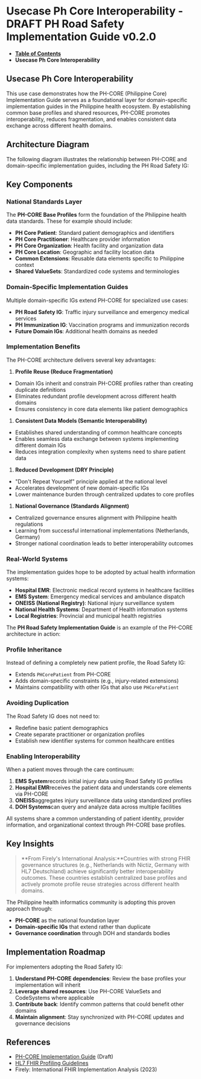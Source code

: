 # Usecase Ph Core Interoperability - DRAFT PH Road Safety Implementation Guide v0.2.0

* [**Table of Contents**](toc.md)
* **Usecase Ph Core Interoperability**

## Usecase Ph Core Interoperability

This use case demonstrates how the PH-CORE (Philippine Core) Implementation Guide serves as a foundational layer for domain-specific implementation guides in the Philippine health ecosystem. By establishing common base profiles and shared resources, PH-CORE promotes interoperability, reduces fragmentation, and enables consistent data exchange across different health domains.

## Architecture Diagram

The following diagram illustrates the relationship between PH-CORE and domain-specific implementation guides, including the PH Road Safety IG:

## Key Components

### National Standards Layer

The **PH-CORE Base Profiles** form the foundation of the Philippine health data standards. These for example should include:

* **PH Core Patient**: Standard patient demographics and identifiers
* **PH Core Practitioner**: Healthcare provider information
* **PH Core Organization**: Health facility and organization data
* **PH Core Location**: Geographic and facility location data
* **Common Extensions**: Reusable data elements specific to Philippine context
* **Shared ValueSets**: Standardized code systems and terminologies

### Domain-Specific Implementation Guides

Multiple domain-specific IGs extend PH-CORE for specialized use cases:

* **PH Road Safety IG**: Traffic injury surveillance and emergency medical services
* **PH Immunization IG**: Vaccination programs and immunization records
* **Future Domain IGs**: Additional health domains as needed

### Implementation Benefits

The PH-CORE architecture delivers several key advantages:

1. **Profile Reuse (Reduce Fragmentation)**
* Domain IGs inherit and constrain PH-CORE profiles rather than creating duplicate definitions
* Eliminates redundant profile development across different health domains
* Ensures consistency in core data elements like patient demographics

1. **Consistent Data Models (Semantic Interoperability)**
* Establishes shared understanding of common healthcare concepts
* Enables seamless data exchange between systems implementing different domain IGs
* Reduces integration complexity when systems need to share patient data

1. **Reduced Development (DRY Principle)**
* "Don't Repeat Yourself" principle applied at the national level
* Accelerates development of new domain-specific IGs
* Lower maintenance burden through centralized updates to core profiles

1. **National Governance (Standards Alignment)**
* Centralized governance ensures alignment with Philippine health regulations
* Learning from successful international implementations (Netherlands, Germany)
* Stronger national coordination leads to better interoperability outcomes

### Real-World Systems

The implementation guides hope to be adopted by actual health information systems:

* **Hospital EMR**: Electronic medical record systems in healthcare facilities
* **EMS System**: Emergency medical services and ambulance dispatch
* **ONEISS (National Registry)**: National injury surveillance system
* **National Health Systems**: Department of Health information systems
* **Local Registries**: Provincial and municipal health registries

The **PH Road Safety Implementation Guide** is an example of the PH-CORE architecture in action:

### Profile Inheritance

Instead of defining a completely new patient profile, the Road Safety IG:

* Extends `PHCorePatient` from PH-CORE
* Adds domain-specific constraints (e.g., injury-related extensions)
* Maintains compatibility with other IGs that also use `PHCorePatient`

### Avoiding Duplication

The Road Safety IG does not need to:

* Redefine basic patient demographics
* Create separate practitioner or organization profiles
* Establish new identifier systems for common healthcare entities

### Enabling Interoperability

When a patient moves through the care continuum:

1. **EMS System**records initial injury data using Road Safety IG profiles
1. **Hospital EMR**receives the patient data and understands core elements via PH-CORE
1. **ONEISS**aggregates injury surveillance data using standardized profiles
1. **DOH Systems**can query and analyze data across multiple facilities

All systems share a common understanding of patient identity, provider information, and organizational context through PH-CORE base profiles.

## Key Insights

> **From Firely's International Analysis:**Countries with strong FHIR governance structures (e.g., Netherlands with Nictiz, Germany with HL7 Deutschland) achieve significantly better interoperability outcomes. These countries establish centralized base profiles and actively promote profile reuse strategies across different health domains.

The Philippine health informatics community is adopting this proven approach through:

* **PH-CORE** as the national foundation layer
* **Domain-specific IGs** that extend rather than duplicate
* **Governance coordination** through DOH and standards bodies

## Implementation Roadmap

For implementers adopting the Road Safety IG:

1. **Understand PH-CORE dependencies**: Review the base profiles your implementation will inherit
1. **Leverage shared resources**: Use PH-CORE ValueSets and CodeSystems where applicable
1. **Contribute back**: Identify common patterns that could benefit other domains
1. **Maintain alignment**: Stay synchronized with PH-CORE updates and governance decisions

## References

* [PH-CORE Implementation Guide](https://build.fhir.org/ig/UP-Manila-SILab/PH-CORE/) (Draft)
* [HL7 FHIR Profiling Guidelines](https://www.hl7.org/fhir/profiling.html)
* Firely: International FHIR Implementation Analysis (2023)

